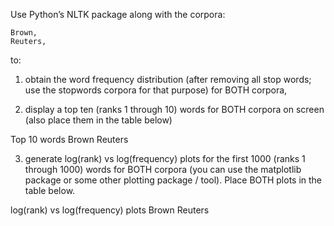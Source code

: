 Use Python’s NLTK package along with the corpora:

	Brown,
	Reuters,

to:
1)  obtain the word frequency distribution (after removing all stop words; use the stopwords corpora for that purpose) for BOTH corpora,

2) display a top ten (ranks 1 through 10) words for BOTH corpora on screen (also place them in the table below)

Top 10 words
Brown	Reuters


	

3) generate log(rank) vs log(frequency) plots for the first 1000 (ranks 1 through 1000) words for BOTH corpora (you can use the matplotlib package or some other plotting package / tool). Place BOTH plots in the table below.

log(rank) vs log(frequency) plots
Brown	Reuters


